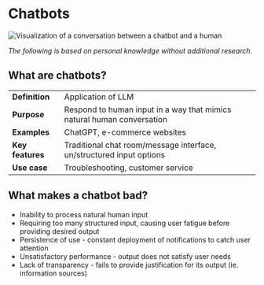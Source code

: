# Chatbots

![Visualization of a conversation between a chatbot and a human](https://th.bing.com/th/id/OIP.Z0x1xvmxOmn6UruD_IoI9gHaEO?rs=1&pid=ImgDetMain "Visualization of a conversation between a chatbot and a human")

*The following is based on personal knowledge without additional research.*

## What are chatbots?

|||
|-|-|
|**Definition**|Application of LLM|
|**Purpose**|Respond to human input in a way that mimics natural human conversation|
|**Examples**|ChatGPT, e-commerce websites|
|**Key features**|Traditional chat room/message interface, un/structured input options|
|**Use case**|Troubleshooting, customer service|

## What makes a chatbot bad?

* Inability to process natural human input
* Requiring too many structured input, causing user fatigue before providing desired output
* Persistence of use - constant deployment of notifications to catch user attention
* Unsatisfactory performance - output does not satisfy user needs
* Lack of transparency - fails to provide justification for its output (ie. information sources)
